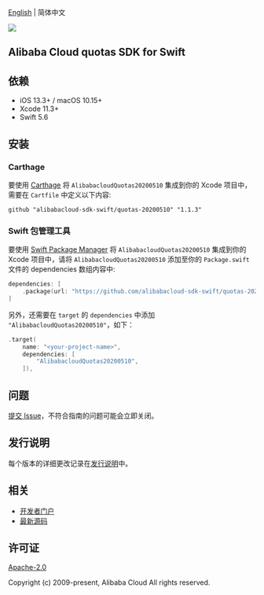 [English](README.md) | 简体中文

![](https://aliyunsdk-pages.alicdn.com/icons/AlibabaCloud.svg)

## Alibaba Cloud quotas SDK for Swift

## 依赖

- iOS 13.3+ / macOS 10.15+
- Xcode 11.3+
- Swift 5.6

## 安装

### Carthage

要使用 [Carthage](https://github.com/Carthage/Carthage) 将 `AlibabacloudQuotas20200510` 集成到你的 Xcode 项目中，需要在 `Cartfile` 中定义以下内容:

```ogdl
github "alibabacloud-sdk-swift/quotas-20200510" "1.1.3"
```

### Swift 包管理工具

要使用 [Swift Package Manager](https://swift.org/package-manager/) 将 `AlibabacloudQuotas20200510` 集成到你的 Xcode 项目中，请将 `AlibabacloudQuotas20200510` 添加至你的 `Package.swift` 文件的 dependencies 数组内容中:

```swift
dependencies: [
    .package(url: "https://github.com/alibabacloud-sdk-swift/quotas-20200510.git", from: "1.1.3")
]
```

另外，还需要在 `target` 的 `dependencies` 中添加 `"AlibabacloudQuotas20200510"`，如下：

```swift
.target(
    name: "<your-project-name>",
    dependencies: [
        "AlibabacloudQuotas20200510",
    ]),
```

## 问题

[提交 Issue](https://github.com/alibabacloud-sdk-swift/quotas-20200510/issues/new)，不符合指南的问题可能会立即关闭。

## 发行说明

每个版本的详细更改记录在[发行说明](./ChangeLog.txt)中。

## 相关

* [开发者门户](https://next.api.aliyun.com/home)
* [最新源码](https://github.com/alibabacloud-sdk-swift/quotas-20200510)

## 许可证

[Apache-2.0](http://www.apache.org/licenses/LICENSE-2.0)

Copyright (c) 2009-present, Alibaba Cloud All rights reserved.
